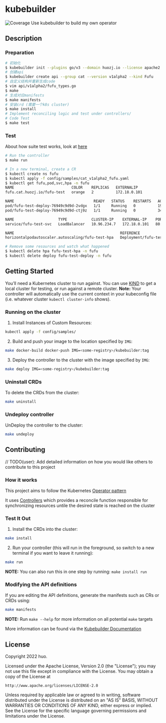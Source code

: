 # kubebuilder
![Coverage](https://img.shields.io/badge/Coverage-87.4%25-brightgreen)
Use kubebuilder to build my own operator

## Description
### Preparation
```sh
# 初始化
$ kubebuilder init --plugins go/v3 --domain huozj.io --license apache2 --owner "huo" --repo github.com/ZhengjunHUO/kubebuilder
# 创建api
$ kubebuilder create api --group cat --version v1alpha2 --kind Fufu
# 自定义结构并重新生成code
$ vim api/v1alpha2/fufu_types.go
$ make
# 生成对应manifests
$ make manifests 
# 安装crd (需要一个k8s cluster)
$ make install
# Implement reconciling logic and test under controllers/
# Code Test
$ make test
```
### Test
About how suite test works, look at [here](https://github.com/kubernetes-sigs/kubebuilder/blob/master/docs/book/src/cronjob-tutorial/testdata/project/controllers/suite_test.go) 
```sh
# Run the controller
$ make run

# In a new terminal, create a CR
$ kubectl create ns fufu
$ kubectl apply -f config/samples/cat_v1alpha2_fufu.yaml
$ kubectl get fufu,pod,svc,hpa -n fufu
NAME                          COLOR    REPLICAS   EXTERNALIP
fufu.cat.huozj.io/fufu-test   orange   2          172.18.0.101

NAME                                    READY   STATUS    RESTARTS   AGE
pod/fufu-test-deploy-76949c9d9d-2vdgx   1/1     Running   0          19s
pod/fufu-test-deploy-76949c9d9d-ctj9z   1/1     Running   0          34s

NAME                    TYPE           CLUSTER-IP    EXTERNAL-IP    PORT(S)        AGE
service/fufu-test-svc   LoadBalancer   10.96.234.7   172.18.0.101   80:30277/TCP   34s

NAME                                                REFERENCE                     TARGETS         MINPODS   MAXPODS   REPLICAS   AGE
horizontalpodautoscaler.autoscaling/fufu-test-hpa   Deployment/fufu-test-deploy   <unknown>/60%   2         5         0          4s

# Remove some resources and watch what happened
$ kubectl delete hpa fufu-test-hpa -n fufu
$ kubectl delete deploy fufu-test-deploy -n fufu
```

## Getting Started
You’ll need a Kubernetes cluster to run against. You can use [KIND](https://sigs.k8s.io/kind) to get a local cluster for testing, or run against a remote cluster.
**Note:** Your controller will automatically use the current context in your kubeconfig file (i.e. whatever cluster `kubectl cluster-info` shows).

### Running on the cluster
1. Install Instances of Custom Resources:

```sh
kubectl apply -f config/samples/
```

2. Build and push your image to the location specified by `IMG`:
	
```sh
make docker-build docker-push IMG=<some-registry>/kubebuilder:tag
```
	
3. Deploy the controller to the cluster with the image specified by `IMG`:

```sh
make deploy IMG=<some-registry>/kubebuilder:tag
```

### Uninstall CRDs
To delete the CRDs from the cluster:

```sh
make uninstall
```

### Undeploy controller
UnDeploy the controller to the cluster:

```sh
make undeploy
```

## Contributing
// TODO(user): Add detailed information on how you would like others to contribute to this project

### How it works
This project aims to follow the Kubernetes [Operator pattern](https://kubernetes.io/docs/concepts/extend-kubernetes/operator/)

It uses [Controllers](https://kubernetes.io/docs/concepts/architecture/controller/) 
which provides a reconcile function responsible for synchronizing resources untile the desired state is reached on the cluster 

### Test It Out
1. Install the CRDs into the cluster:

```sh
make install
```

2. Run your controller (this will run in the foreground, so switch to a new terminal if you want to leave it running):

```sh
make run
```

**NOTE:** You can also run this in one step by running: `make install run`

### Modifying the API definitions
If you are editing the API definitions, generate the manifests such as CRs or CRDs using:

```sh
make manifests
```

**NOTE:** Run `make --help` for more information on all potential `make` targets

More information can be found via the [Kubebuilder Documentation](https://book.kubebuilder.io/introduction.html)

## License

Copyright 2022 huo.

Licensed under the Apache License, Version 2.0 (the "License");
you may not use this file except in compliance with the License.
You may obtain a copy of the License at

    http://www.apache.org/licenses/LICENSE-2.0

Unless required by applicable law or agreed to in writing, software
distributed under the License is distributed on an "AS IS" BASIS,
WITHOUT WARRANTIES OR CONDITIONS OF ANY KIND, either express or implied.
See the License for the specific language governing permissions and
limitations under the License.


